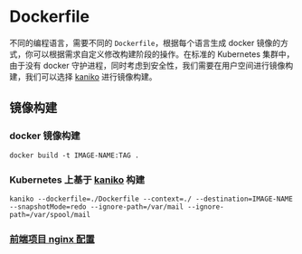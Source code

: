 # Dockerfile

不同的编程语言，需要不同的 `Dockerfile`，根据每个语言生成 docker 镜像的方式，你可以根据需求自定义修改构建阶段的操作。在标准的 Kubernetes 集群中，
由于没有 docker 守护进程，同时考虑到安全性，我们需要在用户空间进行镜像构建，我们可以选择 [kaniko](https://github.com/GoogleContainerTools/kaniko)
进行镜像构建。

## 镜像构建

### docker 镜像构建
```shell
docker build -t IMAGE-NAME:TAG .
```

### Kubernetes 上基于 [kaniko](https://github.com/GoogleContainerTools/kaniko) 构建
```shell
kaniko --dockerfile=./Dockerfile --context=./ --destination=IMAGE-NAME --snapshotMode=redo --ignore-path=/var/mail --ignore-path=/var/spool/mail
```

### [前端项目 nginx 配置](./nginx_conf/README.md)